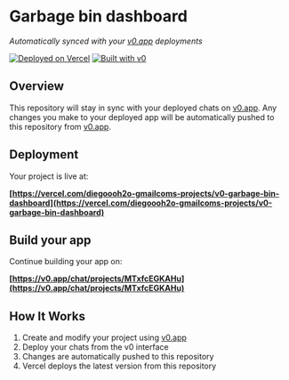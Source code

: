 # Garbage bin dashboard

*Automatically synced with your [v0.app](https://v0.app) deployments*

[![Deployed on Vercel](https://img.shields.io/badge/Deployed%20on-Vercel-black?style=for-the-badge&logo=vercel)](https://vercel.com/diegoooh2o-gmailcoms-projects/v0-garbage-bin-dashboard)
[![Built with v0](https://img.shields.io/badge/Built%20with-v0.app-black?style=for-the-badge)](https://v0.app/chat/projects/MTxfcEGKAHu)

## Overview

This repository will stay in sync with your deployed chats on [v0.app](https://v0.app).
Any changes you make to your deployed app will be automatically pushed to this repository from [v0.app](https://v0.app).

## Deployment

Your project is live at:

**[https://vercel.com/diegoooh2o-gmailcoms-projects/v0-garbage-bin-dashboard](https://vercel.com/diegoooh2o-gmailcoms-projects/v0-garbage-bin-dashboard)**

## Build your app

Continue building your app on:

**[https://v0.app/chat/projects/MTxfcEGKAHu](https://v0.app/chat/projects/MTxfcEGKAHu)**

## How It Works

1. Create and modify your project using [v0.app](https://v0.app)
2. Deploy your chats from the v0 interface
3. Changes are automatically pushed to this repository
4. Vercel deploys the latest version from this repository